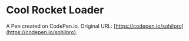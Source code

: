 # Cool Rocket Loader

A Pen created on CodePen.io. Original URL: [https://codepen.io/sohilpro](https://codepen.io/sohilpro).

